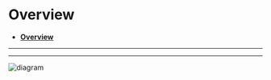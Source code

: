 # Overview

* [**Overview**](README.md)

---

---

![diagram](https://www.plantuml.com/plantuml/svg/0/RLDDRzim3Bq7o7_WV6aAUF5XFMsNfcdH5aktOKqwx1JGDcDhaIL1eX9qm_xxGEN3APQJ99AFV8-ahWEZvzXfA9sEOUw9NbI8gDLlyiF1EsKg7Mk2bjc5ZqNXSJjk5BUnZ85yPGsJuN5bkm9hhz1iT7Inc5wz_wRHyE9fLcXa2bnChvPJspbh9Dx5JWy7my5iylFhOhxyyJX_MCxkxk--t8uknVwDVB1cj0ZaSyZao7B8jbH2wUrMdYbiQWsZCkINDpQQ6lthQ4lbnBaSiXkH0w87Ua7P9VmP3W00Zbn6YqSfyIW57kPFCq1Jm_pLqNFbbMCntnE3g0LbNEGK8CAzrO2wiIyg01hL8IjhXDZR_FkG7BA9RgnNt7QdZ7B8-cemrHX2djBH-5S0hKgF_ZM7-aD_5m92DM5R0cqRLG6toA0wfwaZmm6u9JXfGbzSu0qPyZ8O29kcQBdJlGGeCL0DrknIuW4uFcYxE5LtG3sXmIQDQt9CjBUTqrWS98hpCv4Bm1whDTYLK3fX4nYP4cddxKRL5A2CIjVAD51gMwq3hAm_04m3k5jbO4yqFZ-FPoON7bHWA_qy6KnomDvpZhVORccb38N4IHaclyAATisgq419iYqri8KraUjr7Ji98PKHV6St9FotwEjaAB5QfmUttiQcbJdkMlzNLluxwRIn_LOj0eNiyjFUbNxCRgKFzWiGpn5mPc9lKlI1_pVg63WSN9Efqo_-1m00)
